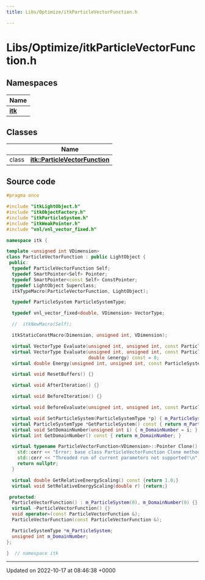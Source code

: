 ```yaml
---
title: Libs/Optimize/itkParticleVectorFunction.h

---
```


# Libs/Optimize/itkParticleVectorFunction.h



## Namespaces

| Name           |
| -------------- |
| **[itk](../Namespaces/namespaceitk.md)**  |

## Classes

|                | Name           |
| -------------- | -------------- |
| class | **[itk::ParticleVectorFunction](../Classes/classitk_1_1ParticleVectorFunction.md)**  |




## Source code

```cpp
#pragma once

#include "itkLightObject.h"
#include "itkObjectFactory.h"
#include "itkParticleSystem.h"
#include "itkWeakPointer.h"
#include "vnl/vnl_vector_fixed.h"

namespace itk {

template <unsigned int VDimension>
class ParticleVectorFunction : public LightObject {
 public:
  typedef ParticleVectorFunction Self;
  typedef SmartPointer<Self> Pointer;
  typedef SmartPointer<const Self> ConstPointer;
  typedef LightObject Superclass;
  itkTypeMacro(ParticleVectorFunction, LightObject);

  typedef ParticleSystem ParticleSystemType;

  typedef vnl_vector_fixed<double, VDimension> VectorType;

  //  itkNewMacro(Self);

  itkStaticConstMacro(Dimension, unsigned int, VDimension);

  virtual VectorType Evaluate(unsigned int, unsigned int, const ParticleSystemType *, double &maxtimestep) const = 0;
  virtual VectorType Evaluate(unsigned int, unsigned int, const ParticleSystemType *, double &maxtimestep,
                              double &energy) const = 0;
  virtual double Energy(unsigned int, unsigned int, const ParticleSystemType *) const = 0;

  virtual void ResetBuffers() {}

  virtual void AfterIteration() {}

  virtual void BeforeIteration() {}

  virtual void BeforeEvaluate(unsigned int, unsigned int, const ParticleSystemType *) {}

  virtual void SetParticleSystem(ParticleSystemType *p) { m_ParticleSystem = p; }
  virtual ParticleSystemType *GetParticleSystem() const { return m_ParticleSystem; }
  virtual void SetDomainNumber(unsigned int i) { m_DomainNumber = i; }
  virtual int GetDomainNumber() const { return m_DomainNumber; }

  virtual typename ParticleVectorFunction<VDimension>::Pointer Clone() {
    std::cerr << "Error: base class ParticleVectorFunction Clone method called!\n";
    std::cerr << "Threaded run of current parameters not supported!\n";
    return nullptr;
  }

  virtual double GetRelativeEnergyScaling() const {return 1.0;}
  virtual void SetRelativeEnergyScaling(double r) {return;}

 protected:
  ParticleVectorFunction() : m_ParticleSystem(0), m_DomainNumber(0) {}
  virtual ~ParticleVectorFunction() {}
  void operator=(const ParticleVectorFunction &);
  ParticleVectorFunction(const ParticleVectorFunction &);

  ParticleSystemType *m_ParticleSystem;
  unsigned int m_DomainNumber;
};

}  // namespace itk
```


-------------------------------

Updated on 2022-10-17 at 08:46:38 +0000
